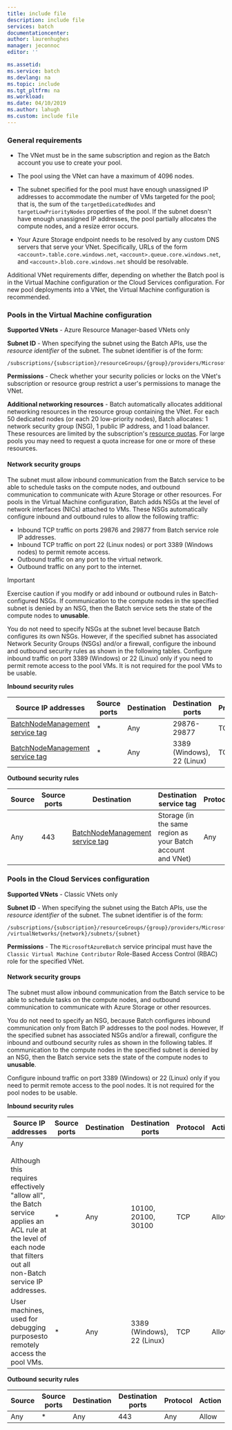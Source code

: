 ```yaml
---
title: include file
description: include file
services: batch
documentationcenter: 
author: laurenhughes
manager: jeconnoc
editor: ''

ms.assetid: 
ms.service: batch
ms.devlang: na
ms.topic: include
ms.tgt_pltfrm: na
ms.workload: 
ms.date: 04/10/2019
ms.author: lahugh
ms.custom: include file 
---
```


### General requirements

* The VNet must be in the same subscription and region as the Batch account you use to create your pool.

* The pool using the VNet can have a maximum of 4096 nodes.

* The subnet specified for the pool must have enough unassigned IP addresses to accommodate the number of VMs targeted for the pool; that is, the sum of the `targetDedicatedNodes` and `targetLowPriorityNodes` properties of the pool. If the subnet doesn't have enough unassigned IP addresses, the pool partially allocates the compute nodes, and a resize error occurs. 

* Your Azure Storage endpoint needs to be resolved by any custom DNS servers that serve your VNet. Specifically, URLs of the form `<account>.table.core.windows.net`, `<account>.queue.core.windows.net`, and `<account>.blob.core.windows.net` should be resolvable. 

Additional VNet requirements differ, depending on whether the Batch pool is in the Virtual Machine configuration or the Cloud Services configuration. For new pool deployments into a VNet, the Virtual Machine configuration is recommended.

### Pools in the Virtual Machine configuration

**Supported VNets** - Azure Resource Manager-based VNets only

**Subnet ID** - When specifying the subnet using the Batch APIs, use the *resource identifier* of the subnet. The subnet identifier is of the form:

  ```
  /subscriptions/{subscription}/resourceGroups/{group}/providers/Microsoft.Network/virtualNetworks/{network}/subnets/{subnet}
  ```

**Permissions** - Check whether your security policies or locks on the VNet's subscription or resource group restrict a user's permissions to manage the VNet.

**Additional networking resources** - Batch automatically allocates additional networking resources in the resource group containing the VNet. For each 50 dedicated nodes (or each 20 low-priority nodes), Batch allocates: 1 network security group (NSG), 1 public IP address, and 1 load balancer. These resources are limited by the subscription's [resource quotas](../articles/azure-subscription-service-limits.md). For large pools you may need to request a quota increase for one or more of these resources.

#### Network security groups

The subnet must allow inbound communication from the Batch service to be able to schedule tasks on the compute nodes, and outbound communication to communicate with Azure Storage or other resources. For pools in the Virtual Machine configuration, Batch adds NSGs at the level of network interfaces (NICs) attached to VMs. These NSGs automatically configure inbound and outbound rules to allow the following traffic:

* Inbound TCP traffic on ports 29876 and 29877 from Batch service role IP addresses. 
* Inbound TCP traffic on port 22 (Linux nodes) or port 3389 (Windows nodes) to permit remote access.
* Outbound traffic on any port to the virtual network.
* Outbound traffic on any port to the internet.

> [!IMPORTANT]
> Exercise caution if you modify or add inbound or outbound rules in Batch-configured NSGs. If communication to the compute nodes in the specified subnet is denied by an NSG, then the Batch service sets the state of the compute nodes to **unusable**.

You do not need to specify NSGs at the subnet level because Batch configures its own NSGs. However, if the specified subnet has associated Network Security Groups (NSGs) and/or a firewall, configure the inbound and outbound security rules as shown in the following tables. Configure inbound traffic on port 3389 (Windows) or 22 (Linux) only if you need to permit remote access to the pool VMs. It is not required for the pool VMs to be usable.

**Inbound security rules**

| Source IP addresses | Source ports | Destination | Destination ports | Protocol | Action |
| --- | --- | --- | --- | --- | --- |
[BatchNodeManagement service tag](../articles/virtual-network/security-overview.md#service-tags) | * | Any | 29876-29877 | TCP | Allow |
| [BatchNodeManagement service tag](../articles/virtual-network/security-overview.md#service-tags) | * | Any |  3389 (Windows), 22 (Linux) | TCP | Allow |

**Outbound security rules**

| Source | Source ports | Destination | Destination service tag | Protocol | Action |
| --- | --- | --- | --- | --- | --- |
| Any | 443 | [BatchNodeManagement service tag](../articles/virtual-network/security-overview.md#service-tags) | Storage (in the same region as your Batch account and VNet)  | Any | Allow |

### Pools in the Cloud Services configuration

**Supported VNets** - Classic VNets only

**Subnet ID** - When specifying the subnet using the Batch APIs, use the *resource identifier* of the subnet. The subnet identifier is of the form:

  ```
  /subscriptions/{subscription}/resourceGroups/{group}/providers/Microsoft.ClassicVirtualNetwork /virtualNetworks/{network}/subnets/{subnet}
  ```

**Permissions** - The `MicrosoftAzureBatch` service principal must have the `Classic Virtual Machine Contributor` Role-Based Access Control (RBAC) role for the specified VNet.

#### Network security groups

The subnet must allow inbound communication from the Batch service to be able to schedule tasks on the compute nodes, and outbound communication to communicate with Azure Storage or other resources.

You do not need to specify an NSG, because Batch configures inbound communication only from Batch IP addresses to the pool nodes. However, If the specified subnet has associated NSGs and/or a firewall, configure the inbound and outbound security rules as shown in the following tables. If communication to the compute nodes in the specified subnet is denied by an NSG, then the Batch service sets the state of the compute nodes to **unusable**.

 Configure inbound traffic on port 3389 (Windows) or 22 (Linux) only if you need to permit remote access to the pool nodes. It is not required for the pool nodes to be usable.

**Inbound security rules**

| Source IP addresses | Source ports | Destination | Destination ports | Protocol | Action |
| --- | --- | --- | --- | --- | --- |
Any <br /><br />Although this requires effectively "allow all", the Batch service applies an ACL rule at the level of each node that filters out all non-Batch service IP addresses. | * | Any | 10100, 20100, 30100 | TCP | Allow |
| User machines, used for debugging purposesto remotely access the pool VMs. | * | Any |  3389 (Windows), 22 (Linux) | TCP | Allow |

**Outbound security rules**

| Source | Source ports | Destination | Destination ports | Protocol | Action |
| --- | --- | --- | --- | --- | --- |
| Any | * | Any | 443  | Any | Allow |
